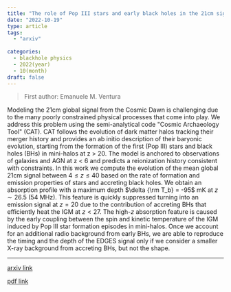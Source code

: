 ```yaml
---
title: "The role of Pop III stars and early black holes in the 21cm signal from Cosmic Dawn"
date: "2022-10-19"
type: article
tags:
  - "arxiv"
  
categories:
  - blackhole physics
  - 2022(year)
  - 10(month)
draft: false
---
```

> First author: Emanuele M. Ventura

 Modeling the 21cm global signal from the Cosmic Dawn is challenging due to
the many poorly constrained physical processes that come into play. We address
this problem using the semi-analytical code "Cosmic Archaeology Tool" (CAT).
CAT follows the evolution of dark matter halos tracking their merger history
and provides an ab initio description of their baryonic evolution, starting
from the formation of the first (Pop III) stars and black holes (BHs) in
mini-halos at z > 20. The model is anchored to observations of galaxies and AGN
at z < 6 and predicts a reionization history consistent with constraints. In
this work we compute the evolution of the mean global 21cm signal between
$4\leq z \leq 40$ based on the rate of formation and emission properties of
stars and accreting black holes. We obtain an absorption profile with a maximum
depth $\delta {\rm T_b} = -95$ mK at $z \sim 26.5$ (54 MHz). This feature is
quickly suppressed turning into an emission signal at $z = 20$ due to the
contribution of accreting BHs that efficiently heat the IGM at $z < 27$. The
high-$z$ absorption feature is caused by the early coupling between the spin
and kinetic temperature of the IGM induced by Pop III star formation episodes
in mini-halos. Once we account for an additional radio background from early
BHs, we are able to reproduce the timing and the depth of the EDGES signal only
if we consider a smaller X-ray background from accreting BHs, but not the
shape.

---
[arxiv link](http://arxiv.org/abs/2210.10281v1)

[pdf link](http://arxiv.org/pdf/2210.10281v1)